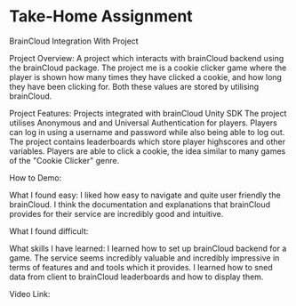 # Take-Home Assignment

BrainCloud Integration With Project

Project Overview:
A project which interacts with brainCloud backend using the brainCloud package.
The project me is a cookie clicker game where the player is shown how many times they have clicked a cookie,
and how long they have been clicking for. Both these values are stored by utilising brainCloud.

Project Features:
Projects integrated with brainCloud Unity SDK
The project utilises Anonymous and and Universal Authentication for players.
Players can log in using a username and password while also being able to log out.
The project contains leaderboards which store player highscores and other variables.
Players are able to click a cookie, the idea similar to many games of the "Cookie Clicker" genre.

How to Demo:

What I found easy:
I liked how easy to navigate and quite user friendly the brainCloud.
I think the documentation and explanations that brainCloud provides for their service are incredibly good and intuitive.

What I found difficult:

What skills I have learned:
I learned how to set up brainCloud backend for a game. The service seems incredibly valuable and 
incredibly impressive in terms of features and and tools which it provides.
I learned how to sned data from client to brainCloud leaderboards and how to display them.

Video Link:

